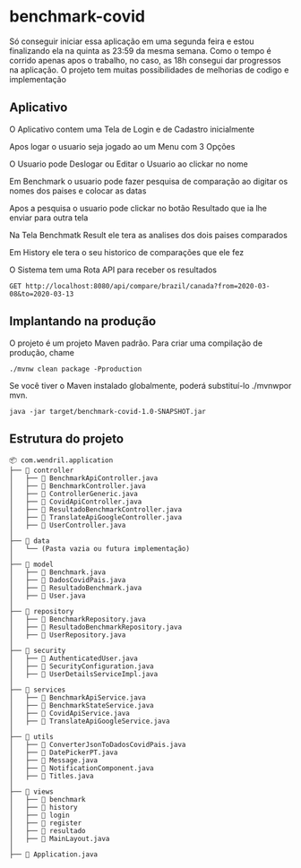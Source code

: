 # benchmark-covid

Só conseguir iniciar essa aplicação em uma segunda feira e estou finalizando ela na quinta as 23:59 da mesma semana.
Como o tempo é corrido apenas apos o trabalho, no caso, as 18h consegui dar progressos na aplicação.
O projeto tem muitas possibilidades de melhorias de codigo e implementação

## Aplicativo

O Aplicativo contem uma Tela de Login e de Cadastro inicialmente

Apos logar o usuario seja jogado ao um Menu com 3 Opções

O Usuario pode Deslogar ou Editar o Usuario ao clickar no nome 

Em Benchmark o usuario pode fazer pesquisa de comparação ao digitar os nomes dos paises e colocar as datas

Apos a pesquisa o usuario pode clickar no botão Resultado que ia lhe enviar para outra tela

Na Tela Benchmatk Result ele tera as analises dos dois paises comparados

Em History ele tera o seu historico de comparações que ele fez

O Sistema tem uma Rota API para receber os resultados

```
GET http://localhost:8080/api/compare/brazil/canada?from=2020-03-08&to=2020-03-13
```

## Implantando na produção

O projeto é um projeto Maven padrão. Para criar uma compilação de produção, chame

```
./mvnw clean package -Pproduction
```
Se você tiver o Maven instalado globalmente, poderá substituí-lo ./mvnwpor mvn.
 
```
java -jar target/benchmark-covid-1.0-SNAPSHOT.jar
```

## Estrutura do projeto
```
📦 com.wendril.application
├── 📂 controller
│   ├── 📄 BenchmarkApiController.java
│   ├── 📄 BenchmarkController.java
│   ├── 📄 ControllerGeneric.java
│   ├── 📄 CovidApiController.java
│   ├── 📄 ResultadoBenchmarkController.java
│   ├── 📄 TranslateApiGoogleController.java
│   ├── 📄 UserController.java
│
├── 📂 data
│   └── (Pasta vazia ou futura implementação)
│
├── 📂 model
│   ├── 📄 Benchmark.java
│   ├── 📄 DadosCovidPais.java
│   ├── 📄 ResultadoBenchmark.java
│   ├── 📄 User.java
│
├── 📂 repository
│   ├── 📄 BenchmarkRepository.java
│   ├── 📄 ResultadoBenchmarkRepository.java
│   ├── 📄 UserRepository.java
│
├── 📂 security
│   ├── 📄 AuthenticatedUser.java
│   ├── 📄 SecurityConfiguration.java
│   ├── 📄 UserDetailsServiceImpl.java
│
├── 📂 services
│   ├── 📄 BenchmarkApiService.java
│   ├── 📄 BenchmarkStateService.java
│   ├── 📄 CovidApiService.java
│   ├── 📄 TranslateApiGoogleService.java
│
├── 📂 utils
│   ├── 📄 ConverterJsonToDadosCovidPais.java
│   ├── 📄 DatePickerPT.java
│   ├── 📄 Message.java
│   ├── 📄 NotificationComponent.java
│   ├── 📄 Titles.java
│
├── 📂 views
│   ├── 📂 benchmark
│   ├── 📂 history
│   ├── 📂 login
│   ├── 📂 register
│   ├── 📂 resultado
│   ├── 📄 MainLayout.java
│
├── 📄 Application.java
```


